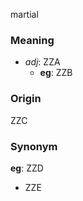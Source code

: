 martial
### Meaning
+ _adj_: ZZA
    + __eg__: ZZB

### Origin

ZZC

### Synonym

__eg__: ZZD

+ ZZE


